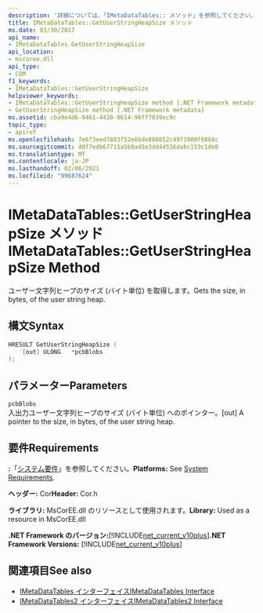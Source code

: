 ```yaml
---
description: '詳細については、「IMetaDataTables:: メソッド」を参照してください。'
title: IMetaDataTables::GetUserStringHeapSize メソッド
ms.date: 03/30/2017
api_name:
- IMetaDataTables.GetUserStringHeapSize
api_location:
- mscoree.dll
api_type:
- COM
f1_keywords:
- IMetaDataTables::GetUserStringHeapSize
helpviewer_keywords:
- IMetaDataTables::GetUserStringHeapSize method [.NET Framework metadata]
- GetUserStringHeapSize method [.NET Framework metadata]
ms.assetid: cba9e4d6-9461-4420-9614-96ff7039ec9c
topic_type:
- apiref
ms.openlocfilehash: 7e6f3eed7803f52e6bde888852c4971900f0868c
ms.sourcegitcommit: ddf7edb67715a5b9a45e3dd44536dabc153c1de0
ms.translationtype: MT
ms.contentlocale: ja-JP
ms.lasthandoff: 02/06/2021
ms.locfileid: "99687624"
---
```

# <a name="imetadatatablesgetuserstringheapsize-method"></a><span data-ttu-id="94d2b-103">IMetaDataTables::GetUserStringHeapSize メソッド</span><span class="sxs-lookup"><span data-stu-id="94d2b-103">IMetaDataTables::GetUserStringHeapSize Method</span></span>

<span data-ttu-id="94d2b-104">ユーザー文字列ヒープのサイズ (バイト単位) を取得します。</span><span class="sxs-lookup"><span data-stu-id="94d2b-104">Gets the size, in bytes, of the user string heap.</span></span>  
  
## <a name="syntax"></a><span data-ttu-id="94d2b-105">構文</span><span class="sxs-lookup"><span data-stu-id="94d2b-105">Syntax</span></span>  
  
```cpp  
HRESULT GetUserStringHeapSize (  
    [out] ULONG   *pcbBlobs  
);  
```  
  
## <a name="parameters"></a><span data-ttu-id="94d2b-106">パラメーター</span><span class="sxs-lookup"><span data-stu-id="94d2b-106">Parameters</span></span>  

 `pcbBlobs`  
 <span data-ttu-id="94d2b-107">入出力ユーザー文字列ヒープのサイズ (バイト単位) へのポインター。</span><span class="sxs-lookup"><span data-stu-id="94d2b-107">[out] A pointer to the size, in bytes, of the user string heap.</span></span>  
  
## <a name="requirements"></a><span data-ttu-id="94d2b-108">要件</span><span class="sxs-lookup"><span data-stu-id="94d2b-108">Requirements</span></span>  

 <span data-ttu-id="94d2b-109">**:**「[システム要件](../../get-started/system-requirements.md)」を参照してください。</span><span class="sxs-lookup"><span data-stu-id="94d2b-109">**Platforms:** See [System Requirements](../../get-started/system-requirements.md).</span></span>  
  
 <span data-ttu-id="94d2b-110">**ヘッダー:** Cor</span><span class="sxs-lookup"><span data-stu-id="94d2b-110">**Header:** Cor.h</span></span>  
  
 <span data-ttu-id="94d2b-111">**ライブラリ:** MsCorEE.dll のリソースとして使用されます。</span><span class="sxs-lookup"><span data-stu-id="94d2b-111">**Library:** Used as a resource in MsCorEE.dll</span></span>  
  
 <span data-ttu-id="94d2b-112">**.NET Framework のバージョン:**[!INCLUDE[net_current_v10plus](../../../../includes/net-current-v10plus-md.md)]</span><span class="sxs-lookup"><span data-stu-id="94d2b-112">**.NET Framework Versions:** [!INCLUDE[net_current_v10plus](../../../../includes/net-current-v10plus-md.md)]</span></span>  
  
## <a name="see-also"></a><span data-ttu-id="94d2b-113">関連項目</span><span class="sxs-lookup"><span data-stu-id="94d2b-113">See also</span></span>

- [<span data-ttu-id="94d2b-114">IMetaDataTables インターフェイス</span><span class="sxs-lookup"><span data-stu-id="94d2b-114">IMetaDataTables Interface</span></span>](imetadatatables-interface.md)
- [<span data-ttu-id="94d2b-115">IMetaDataTables2 インターフェイス</span><span class="sxs-lookup"><span data-stu-id="94d2b-115">IMetaDataTables2 Interface</span></span>](imetadatatables2-interface.md)
